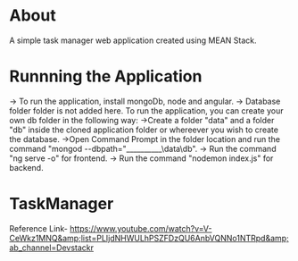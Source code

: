 # About
A simple task manager web application created using MEAN Stack.

# Runnning the Application
-> To run the application, install mongoDb, node and angular.
-> Database folder folder is not added here. To run the application, you can create your own db folder in the following way:
    ->Create a folder "data" and a folder "db" inside the cloned application folder or whereever you wish to create the database.
    ->Open Command Prompt in the folder location and run the command "mongod --dbpath="__________\data\db".
 -> Run the command "ng serve -o" for frontend.
 -> Run the command "nodemon index.js" for backend.

# TaskManager
Reference Link- https://www.youtube.com/watch?v=V-CeWkz1MNQ&amp;list=PLIjdNHWULhPSZFDzQU6AnbVQNNo1NTRpd&amp;ab_channel=Devstackr
